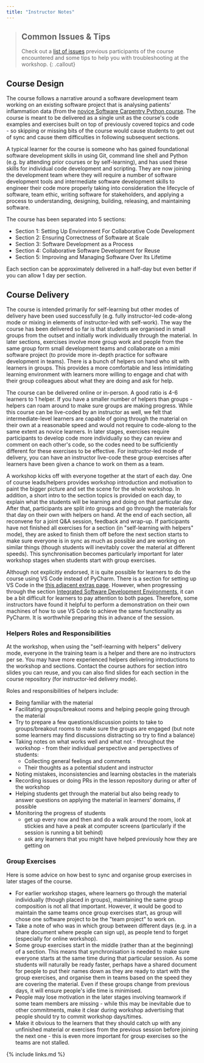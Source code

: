 ```yaml
---
title: "Instructor Notes"
---
```


> ## Common Issues & Tips
> Check out a [list of issues](../common-issues) previous participants of the course encountered
> and some tips to help you with troubleshooting at the workshop.
{: .callout}


## Course Design

The course follows a narrative around
a software development team working on an existing software project
that is analysing patients’ inflammation data
(from the [novice Software Carpentry Python course](https://software-carpentry.org/lessons).
The course is meant to be delivered as a single unit
as the course's code examples and exercises built on top of previously covered topics and code -
so skipping or missing bits of the course would cause students to
get out of sync and cause them difficulties in following subsequent sections.

A typical learner for the course is
someone who has gained foundational software development skills in using Git,
command line shell and Python
(e.g. by attending prior courses or by self-learning),
and has used these skills for individual code development and scripting.
They are now joining the development team where they will require
a number of software development tools and intermediate software development skills
to engineer their code more properly
taking into consideration the lifecycle of software,
team ethic, writing software for stakeholders,
and applying a process to understanding, designing, building, releasing, and maintaining software.

The course has been separated into 5 sections:

- Section 1: Setting Up Environment For Collaborative Code Development
- Section 2: Ensuring Correctness of Software at Scale
- Section 3: Software Development as a Process
- Section 4: Collaborative Software Development for Reuse
- Section 5: Improving and Managing Software Over Its Lifetime

Each section can be approximately delivered in a half-day but even better if you can allow 1 day per section.

## Course Delivery

The course is intended primarily for self-learning
but other modes of delivery have been used successfully
(e.g. fully instructor-led code-along mode or mixing in elements of instructor-led with self-work).
The way the course has been delivered so far is that
students are organised in small groups from the outset
and initially work individually through the material.
In later sections,
exercises involve more group work
and people from the same group form small development teams
and collaborate on a mini software project
(to provide more in-depth practice for software development in teams).
There is a bunch of helpers on hand who sit with learners in groups.
This provides a more comfortable and less intimidating learning environment
with learners more willing to engage and chat with their group colleagues about what they are doing
and ask for help.

The course can be delivered online or in-person.
A good ratio is 4-6 learners to 1 helper.
If you have a smaller number of helpers than groups -
helpers can roam around to make sure groups are making progress.
While this course can be live-coded by an instructor as well,
we felt that intermediate-level learners are capable of
going through the material on their own at a reasonable speed
and would not require to code-along to the same extent as novice learners.
In later stages, exercises require participants to develop code more individually
so they can review and comment on each other's code,
so the codes need to be sufficiently different for these exercises to be effective.
For instructor-led mode of delivery, you can have an instructor live-code these group exercises 
after learners have been given a chance to work on them as a team.

A workshop kicks off with everyone together at the start of each day.
One of course leads/helpers provides workshop introduction
and motivation to paint the bigger picture and set the scene for the whole workshop.
In addition, a short intro to the section topics is provided on each day,
to explain what the students will be learning and doing on that particular day.
After that, participants are split into groups
and go through the materials for that day on their own with helpers on hand.
At the end of each section, all reconvene for a joint Q&A session, feedback and wrap-up.
If participants have not finished all exercises for a section (in "self-learning with helpers" mode),
they are asked to finish them off before the next section starts
to make sure everyone is in sync as much as possible and are working on similar things
(though students will inevitably cover the material at different speeds).
This synchronisation becomes particularly important for later workshop stages
when students start with group exercises.

Although not explicitly endorsed,
it is quite possible for learners to do the course using VS Code instead of PyCharm.
There is a section for setting up VS Code in the [this adjacent extras page](../vscode).
However, when progressing through the section [Integrated Software Development Environments](../13-ides),
it can be a bit difficult for learners to pay attention to both pages.
Therefore, some instructors have found it helpful to perform a demonstration on their own machines of how to use VS Code to achieve the same functionality as PyCharm.
It is worthwhile preparing this in advance of the session.

### Helpers Roles and Responsibilities

At the workshop, when using the "self-learning with helpers" delivery mode, everyone in the training team is a helper and 
there are no instructors per se.
You may have more experienced helpers delivering introductions to the workshop and sections.
Contact the course authors for section intro slides you can reuse, and you can also find slides for each 
section in the course repository (for instructor-led delivery mode).

Roles and responsibilities of helpers include:

- Being familiar with the material
- Facilitating groups/breakout rooms and helping people going through the material
- Try to prepare a few questions/discussion points
  to take to groups/breakout rooms to make sure the groups are engaged
  (but note some learners may find discussions distracting so try to find a balance)
- Taking notes on what works well and what not - throughout the workshop -
  from their individual perspective and perspectives of students:
  - Collecting general feelings and comments
  - Their thoughts as a potential student and instructor
- Noting mistakes, inconsistencies and learning obstacles in the materials
- Recording issues or doing PRs in the lesson repository during or after of the workshop
- Helping students get through the material
  but also being ready to answer questions on applying the material in learners’ domains,
  if possible
- Monitoring the progress of students
  - get up every now and then and do a walk around the room, look at stickies and have a peak at
    computer screens (particularly if the session is running a bit behind)
  - ask any learners that you might have helped previously how they are getting on

### Group Exercises

Here is some advice on how best to sync and organise group exercises in later stages of the course.

- For earlier workshop stages,
  where learners go through the material individually (though placed in groups),
  maintaining the same group composition is not all that important.
  However, it would be good to maintain the same teams once group exercises start,
  as group will chose one software project to be the "team project" to work on.
- Take a note of who was in which group between different days
  (e.g. in a share document where people can sign up),
  as people tend to forget (especially for online workshop).
- Some group exercises start in the middle (rather than at the beginning) of a section.
  This means that synchronisation is needed to make sure
  everyone starts at the same time during that particular session.
  As some students will naturally be ready faster,
  perhaps have a shared document for people to put their names down
  as they are ready to start with the group exercises,
  and organise them in teams based on the speed they are covering the material.
  Even if these groups change from previous days,
  it will ensure people's idle time is minimised.
- People may lose motivation in the later stages involving teamwork
  if some team members are missing -
  while this may be inevitable due to other commitments,
  make it clear during workshop advertising
  that people should try to commit workshop days/times.
- Make it obvious to the learners that they should
  catch up with any unfinished material or exercises from the previous session
  before joining the next one -
  this is even more important for group exercises so the teams are not stalled.

{% include links.md %}
